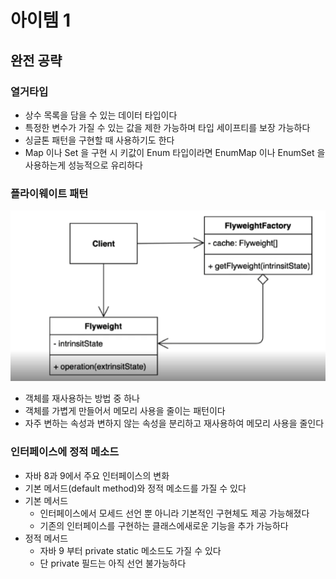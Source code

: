 # 아이템 1
## 완전 공략

### 열거타입
* 상수 목록을 담을 수 있는 데이터 타입이다
* 특정한 변수가 가질 수 있는 값을 제한 가능하며 타입 세이프티를 보장 가능하다
* 싱글톤 패턴을 구현할 때 사용하기도 한다
* Map 이나 Set 을 구현 시 키값이 Enum 타입이라면 EnumMap 이나 EnumSet 을 사용하는게 성능적으로 유리하다

### 플라이웨이트 패턴
![img.png](img.png)
* 객체를 재사용하는 방법 중 하나
* 객체를 가볍게 만들어서 메모리 사용을 줄이는 패턴이다
* 자주 변하는 속성과 변하지 않는 속성을 분리하고 재사용하여 메모리 사용을 줄인다

### 인터페이스에 정적 메소드
* 자바 8과 9에서 주요 인터페이스의 변화
* 기본 메서드(default method)와 정적 메소드를 가질 수 있다
* 기본 메서드
  * 인터페이스에서 모세드 선언 뿐 아니라 기본적인 구현체도 제공 가능해졌다
  * 기존의 인터페이스를 구현하는 클래스에새로운 기능을 추가 가능하다
* 정적 메서드
  * 자바 9 부터 private static 메소드도 가질 수 있다
  * 단 private 필드는 아직 선언 불가능하다